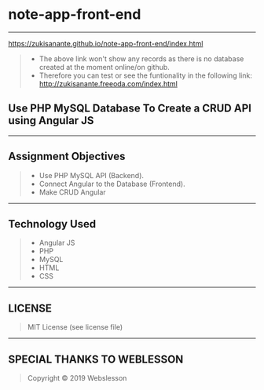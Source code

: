 # note-app-front-end
---
https://zukisanante.github.io/note-app-front-end/index.html
> - The above link won't show any records as there is no database created at the moment online/on github.
> - Therefore you can test or see the funtionality in the following link:
http://zukisanante.freeoda.com/index.html

## Use PHP MySQL Database To Create a CRUD API using Angular JS 
---
## Assignment Objectives
> - Use PHP MySQL API (Backend).
> - Connect Angular to the Database (Frontend).
> - Make CRUD Angular
---
## Technology Used
> - Angular JS
> - PHP
> - MySQL
> - HTML
> - CSS
---
## LICENSE
> MIT License (see license file)
---
## SPECIAL THANKS TO WEBLESSON
> Copyright © 2019 Webslesson


